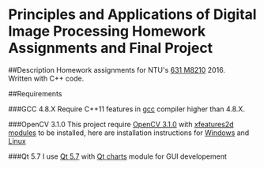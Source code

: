
Principles and Applications of Digital Image Processing Homework Assignments and Final Project
==========

##Description
Homework assignments for NTU's [631 M8210](https://goo.gl/w5s48U) 2016.  
Written with C++ code.

##Requirements

###GCC 4.8.X
Require C++11 features in [gcc](https://gcc.gnu.org/) compiler higher than 4.8.X.  

###OpenCV 3.1.0
This project require [OpenCV 3.1.0](https://github.com/Itseez/opencv) with [xfeatures2d modules](https://github.com/itseez/opencv_contrib) to be installed, here are installation instructions for [Windows](http://goo.gl/JJ05SU) and [Linux](http://goo.gl/IjybmC)  

###Qt 5.7
I use [Qt 5.7](https://www.qt.io/) with [Qt charts](http://doc.qt.io/qt-5/qtcharts-index.html) module for GUI developement  

